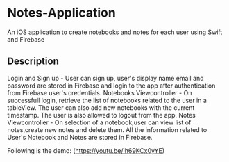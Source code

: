 # Notes-Application
An iOS application to create notebooks and notes for each user using Swift and Firebase

## Description

Login and Sign up - User can sign up, user's display name email and password are stored in Firebase and login to the app after authentication from Firebase user's credentials.
Notebooks Viewcontroller - On successfull login, retrieve the list of notebooks related to the user in a tableView. The user can also add new notebooks with the current timestamp. The user is also allowed to logout from the app.
Notes Viewcontroller - On selection of a notebook,user can view list of notes,create new notes and delete them.
All the information related to User's Notebook and Notes are stored in Firebase.

Following is the demo: (https://youtu.be/ih69KCx0yYE)
